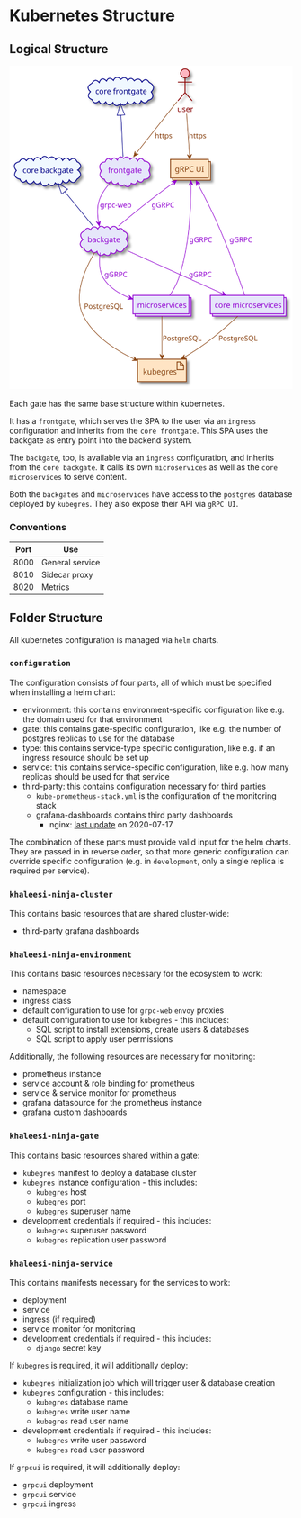 # Kubernetes Structure

## Logical Structure

![Kubernetes Logical Structure](/documentation/images/kubernetes-logical-structure.svg)

Each gate has the same base structure within kubernetes.

It has a `frontgate`, which serves the SPA to the user via an `ingress` configuration and inherits from the `core frontgate`.
This SPA uses the backgate as entry point into the backend system.

The `backgate`, too, is available via an `ingress` configuration, and inherits from the `core backgate`.
It calls its own `microservices` as well as the `core microservices` to serve content.

Both the `backgates` and `microservices` have access to the `postgres` database deployed by `kubegres`.
They also expose their API via `gRPC UI`.

### Conventions

| Port | Use                     |
| ---- | ----------------------- |
| 8000 | General service         |
| 8010 | Sidecar proxy           |
| 8020 | Metrics                 |

## Folder Structure

All kubernetes configuration is managed via `helm` charts.

### `configuration`

The configuration consists of four parts, all of which must be specified when installing a helm chart:

* environment: this contains environment-specific configuration like e.g. the domain used for that environment
* gate: this contains gate-specific configuration, like e.g. the number of postgres replicas to use for the database
* type: this contains service-type specific configuration, like e.g. if an ingress resource should be set up
* service: this contains service-specific configuration, like e.g. how many replicas should be used for that service
* third-party: this contains configuration necessary for third parties
  * `kube-prometheus-stack.yml` is the configuration of the monitoring stack
  * grafana-dashboards contains third party dashboards
    * nginx: [last update](https://github.com/nginxinc/nginx-prometheus-exporter/tree/master/grafana) on 2020-07-17 

The combination of these parts must provide valid input for the helm charts.
They are passed in in reverse order, so that more generic configuration can override specific configuration (e.g. in `development`, only a single replica is required per service).

### `khaleesi-ninja-cluster`

This contains basic resources that are shared cluster-wide:

* third-party grafana dashboards

### `khaleesi-ninja-environment`

This contains basic resources necessary for the ecosystem to work:

* namespace
* ingress class
* default configuration to use for `grpc-web` `envoy` proxies
* default configuration to use for `kubegres` - this includes:
  * SQL script to install extensions, create users & databases
  * SQL script to apply user permissions
  
Additionally, the following resources are necessary for monitoring:

* prometheus instance
* service account & role binding for prometheus
* service & service monitor for prometheus
* grafana datasource for the prometheus instance
* grafana custom dashboards
    
### `khaleesi-ninja-gate`

This contains basic resources shared within a gate:

* `kubegres` manifest to deploy a database cluster
* `kubegres` instance configuration - this includes:
  * `kubegres` host
  * `kubegres` port
  * `kubegres` superuser name
* development credentials if required - this includes:
  * `kubegres` superuser password
  * `kubegres` replication user password

### `khaleesi-ninja-service`

This contains manifests necessary for the services to work:

* deployment
* service
* ingress (if required)
* service monitor for monitoring
* development credentials if required - this includes:
  * `django` secret key

If `kubegres` is required, it will additionally deploy:

* `kubegres` initialization job which will trigger user & database creation
* `kubegres` configuration - this includes:
  * `kubegres` database name
  * `kubegres` write user name
  * `kubegres` read user name
* development credentials if required - this includes:
  * `kubegres` write user password
  * `kubegres` read user password

If `grpcui` is required, it will additionally deploy:

* `grpcui` deployment
* `grpcui` service
* `grpcui` ingress
